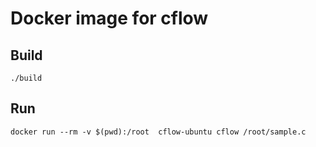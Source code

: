 # Docker image for cflow

## Build

```
./build
```


## Run

```
docker run --rm -v $(pwd):/root  cflow-ubuntu cflow /root/sample.c
```
